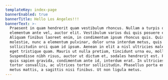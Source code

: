 ```yaml
---
templateKey: index-page
bannerEnabled: true
bannerTitle: Hello Los Angeles!!!
bannerText: >-
  Praesent in quam hendrerit quam vestibulum rhoncus. Nullam a turpis ornare,
  elementum ante vel, auctor elit. Vestibulum varius dui quis posuere euismod.
  Aliquam finibus laoreet enim, in condimentum ipsum rhoncus quis. Quisque
  molestie, nunc a elementum pulvinar, dolor urna interdum metus, quis
  sollicitudin orci quam id ipsum. Aenean in elit a nisl ultricies malesuada
  eget tristique quam. Mauris ut nulla pretium, tincidunt urna eu, mollis diam.
  Suspendisse nibh risus, auctor ut dictum et, sodales hendrerit est. Phasellus
  quis sapien gravida, condimentum ante id, interdum erat. In ultricies diam in
  tortor convallis, ac ultrices tortor sollicitudin. Phasellus porta enim et
  metus mattis, a sagittis nisi finibus. Ut non ligula metus.
---
```


